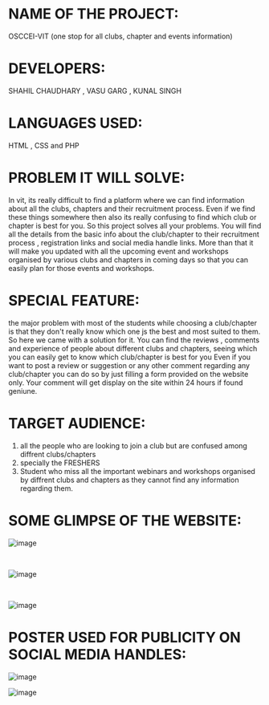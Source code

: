 # **NAME OF THE PROJECT:** #
OSCCEI-VIT (one stop for all clubs, chapter and events information)


# **DEVELOPERS:** # 
SHAHIL CHAUDHARY , VASU GARG , KUNAL SINGH



# **LANGUAGES USED:** # 
HTML , CSS and PHP



# **PROBLEM IT WILL SOLVE:** #
In vit, its really difficult to find a platform where we can find information about all the clubs, chapters and their recruitment process. Even if we find these things somewhere then also its really confusing to find which club or chapter is best for you. So this project solves all your problems. You will find all the details from the basic info about the club/chapter to their recruitment process , registration links and social media handle links. 
More than that it will make you updated with all the upcoming event and workshops organised by various clubs and chapters in coming days so that you can easily plan for those events and workshops.



# **SPECIAL FEATURE:** # 
the major problem with most of the students while choosing a club/chapter is that they don't really know which one js the best and most suited to them. So here we came with a solution for it. 
You can find the reviews , comments and experience of people about different clubs and chapters, seeing which you can easily get to know which club/chapter is best for you
Even if you want to post a review or suggestion or any other comment regarding any club/chapter you can do so by just filling a form provided on the website only. Your comment will get display on the site within 24 hours if found geniune.




# **TARGET AUDIENCE:** # 
1. all the people who are looking to join a club but are confused among diffrent clubs/chapters 
2. specially the FRESHERS
3. Student who miss all the important webinars and workshops organised by diffrent clubs and chapters as they cannot find any information regarding them.


# **SOME GLIMPSE OF THE WEBSITE:** #

 ![image](https://user-images.githubusercontent.com/77994881/109449252-f7a8f080-7a6d-11eb-8a59-8de2d02c2f75.png)

<br>

 ![image](https://user-images.githubusercontent.com/77994881/109450273-83238100-7a70-11eb-9b18-c46a2696b787.png)

<br>

 ![image](https://user-images.githubusercontent.com/77994881/109450444-e44b5480-7a70-11eb-9734-8e93ba9df117.png)
 
# **POSTER USED FOR PUBLICITY ON SOCIAL MEDIA HANDLES:** #
![image](https://user-images.githubusercontent.com/77994881/109450738-aef33680-7a71-11eb-95a4-c279f8778384.png)

![image](https://user-images.githubusercontent.com/77994881/109450614-558b0780-7a71-11eb-8d21-c8d5ef877648.png)


  


